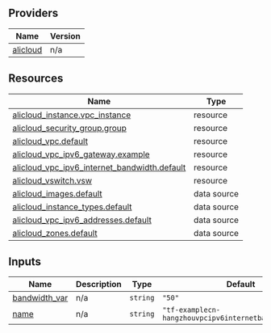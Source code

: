 <!-- BEGIN_TF_DOCS -->
## Providers

| Name | Version |
|------|---------|
| <a name="provider_alicloud"></a> [alicloud](#provider\_alicloud) | n/a |

## Resources

| Name | Type |
|------|------|
| [alicloud_instance.vpc_instance](https://registry.terraform.io/providers/hashicorp/alicloud/latest/docs/resources/instance) | resource |
| [alicloud_security_group.group](https://registry.terraform.io/providers/hashicorp/alicloud/latest/docs/resources/security_group) | resource |
| [alicloud_vpc.default](https://registry.terraform.io/providers/hashicorp/alicloud/latest/docs/resources/vpc) | resource |
| [alicloud_vpc_ipv6_gateway.example](https://registry.terraform.io/providers/hashicorp/alicloud/latest/docs/resources/vpc_ipv6_gateway) | resource |
| [alicloud_vpc_ipv6_internet_bandwidth.default](https://registry.terraform.io/providers/hashicorp/alicloud/latest/docs/resources/vpc_ipv6_internet_bandwidth) | resource |
| [alicloud_vswitch.vsw](https://registry.terraform.io/providers/hashicorp/alicloud/latest/docs/resources/vswitch) | resource |
| [alicloud_images.default](https://registry.terraform.io/providers/hashicorp/alicloud/latest/docs/data-sources/images) | data source |
| [alicloud_instance_types.default](https://registry.terraform.io/providers/hashicorp/alicloud/latest/docs/data-sources/instance_types) | data source |
| [alicloud_vpc_ipv6_addresses.default](https://registry.terraform.io/providers/hashicorp/alicloud/latest/docs/data-sources/vpc_ipv6_addresses) | data source |
| [alicloud_zones.default](https://registry.terraform.io/providers/hashicorp/alicloud/latest/docs/data-sources/zones) | data source |

## Inputs

| Name | Description | Type | Default | Required |
|------|-------------|------|---------|:--------:|
| <a name="input_bandwidth_var"></a> [bandwidth\_var](#input\_bandwidth\_var) | n/a | `string` | `"50"` | no |
| <a name="input_name"></a> [name](#input\_name) | n/a | `string` | `"tf-examplecn-hangzhouvpcipv6internetbandwidth69166"` | no |
<!-- END_TF_DOCS -->    